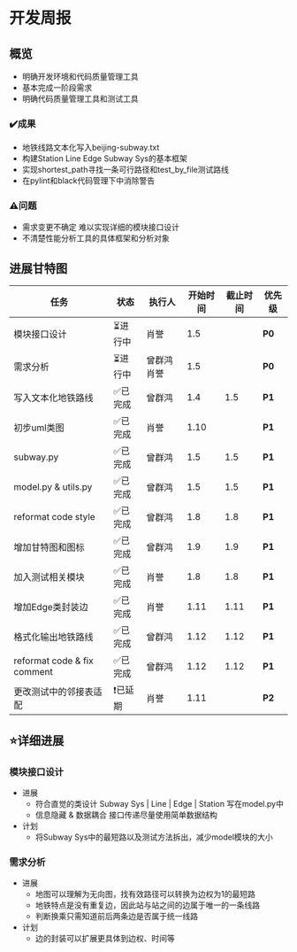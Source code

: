 # 开发周报

## 概览
* 明确开发环境和代码质量管理工具
* 基本完成一阶段需求
* 明确代码质量管理工具和测试工具

### ✔️成果

* 地铁线路文本化写入beijing-subway.txt
* 构建Station Line Edge Subway Sys的基本框架
* 实现shortest_path寻找一条可行路径和test_by_file测试路线
* 在pylint和black代码管理下中消除警告

### ⚠️问题

* 需求变更不确定 难以实现详细的模块接口设计
* 不清楚性能分析工具的具体框架和分析对象

## 进展甘特图

| 任务                        | 状态    | 执行人      | 开始时间 | 截止时间 | 优先级 |
| --------------------------- | ------- | ----------- | -------- | -------- | ------ |
| 模块接口设计                | ⏳进行中 | 肖誉        | 1.5      |          | **P0** |
| 需求分析                    | ⏳进行中 | 曾群鸿 肖誉 | 1.5      |          | **P0** |
| 写入文本化地铁路线          | ✅已完成 | 曾群鸿      | 1.4      | 1.5      | **P1** |
| 初步uml类图                 | ✅已完成 | 肖誉        | 1.10     |          | **P1** |
| subway.py                   | ✅已完成 | 曾群鸿      | 1.5      | 1.5      | **P1** |
| model.py & utils.py         | ✅已完成 | 曾群鸿      | 1.5      | 1.5      | **P1** |
| reformat code style         | ✅已完成 | 曾群鸿      | 1.8      | 1.8      | **P1** |
| 增加甘特图和图标            | ✅已完成 | 曾群鸿      | 1.9      | 1.9      | **P1** |
| 加入测试相关模块            | ✅已完成 | 肖誉        | 1.8      | 1.8      | **P1** |
| 增加Edge类封装边            | ✅已完成 | 肖誉        | 1.11     | 1.11     | **P1** |
| 格式化输出地铁路线          | ✅已完成 | 曾群鸿      | 1.12     | 1.12     | **P1** |
| reformat code & fix comment | ✅已完成 | 曾群鸿      | 1.12     | 1.12     | **P1** |
| 更改测试中的邻接表适配      | ❗已延期 | 肖誉        | 1.11     |          | **P2** |



## ⭐详细进展

### 模块接口设计

* 进展
  * 符合直觉的类设计 Subway Sys | Line | Edge | Station 写在model.py中
  * 信息隐藏 & 数据耦合 接口传递尽量使用简单数据结构
* 计划
  * 将Subway Sys中的最短路以及测试方法拆出，减少model模块的大小

### 需求分析

* 进展
  * 地图可以理解为无向图，找有效路径可以转换为边权为1的最短路
  * 地铁特点是没有重复边，因此站与站之间的边属于唯一的一条线路
  * 判断换乘只需知道前后两条边是否属于统一线路
* 计划
  * 边的封装可以扩展更具体到边权、时间等

